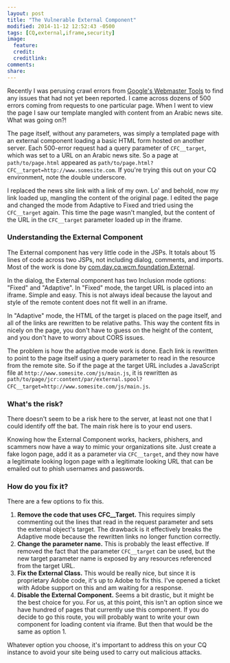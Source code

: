 ```yaml
---
layout: post
title: "The Vulnerable External Component"
modified: 2014-11-12 12:52:43 -0500
tags: [CQ,external,iframe,security]
image:
  feature: 
  credit: 
  creditlink: 
comments: 
share: 
---
```


Recently I was perusing crawl errors from [Google's Webmaster Tools](https://www.google.com/webmasters/tools/) to find any issues that had not yet been reported. I came across dozens of 500 errors coming from requests to one particular page. When I went to view the page I saw our template mangled with content from an Arabic news site. What was going on?!

The page itself, without any parameters, was simply a templated page with an external component loading a basic HTML form hosted on another server. Each 500-error request had a query parameter of `CFC__target`, which was set to a URL on an Arabic news site. So a page at `path/to/page.html` appeared as `path/to/page.html?CFC__target=http://www.somesite.com`. If you're trying this out on your CQ environment, note the double underscore.

I replaced the news site link with a link of my own. Lo' and behold, now my link loaded up, mangling the content of the original page. I edited the page and changed the mode from Adaptive to Fixed and tried using the `CFC__target` again. This time the page wasn't mangled, but the content of the URL in the `CFC__target` parameter loaded up in the iframe.

### Understanding the External Component

The External component has very little code in the JSPs. It totals about 15 lines of code across two JSPs, not including dialog, comments, and imports. Most of the work is done by [com.day.cq.wcm.foundation.External](http://docs.adobe.com/docs/en/cq/current/javadoc/com/day/cq/wcm/foundation/External.html).

In the dialog, the External component has two Inclusion mode options: "Fixed" and "Adaptive". In "Fixed" mode, the target URL is placed into an iframe. Simple and easy. This is not always ideal because the layout and style of the remote content does not fit well in an iframe. 

In "Adaptive" mode, the HTML of the target is placed on the page itself, and all of the links are rewritten to be relative paths. This way the content fits in nicely on the page, you don't have to guess on the height of the content, and you don't have to worry about CORS issues.

The problem is how the adaptive mode work is done. Each link is rewritten to point to the page itself using a query parameter to read in the resource from the remote site. So if the page at the target URL includes a JavaScript file at `http://www.somesite.com/js/main.js`, it is rewritten as `path/to/page/jcr:content/par/external.spool?CFC__target=http://www.somesite.com/js/main.js`.

### What's the risk?

There doesn't seem to be a risk here to the server, at least not one that I could identify off the bat. The main risk here is to your end users.

Knowing how the External Component works, hackers, phishers, and scammers now have a way to mimic your organizations site. Just create a fake logon page, add it as a parameter via `CFC__target`, and they now have a legitimate looking logon page with a legitimate looking URL that can be emailed out to phish usernames and passwords.

### How do you fix it?

There are a few options to fix this. 

1. **Remove the code that uses CFC__Target.** This requires simply commenting out the lines that read in the request parameter and sets the external object's target. The drawback is it effectively breaks the Adaptive mode because the rewritten links no longer function correctly.
2. **Change the parameter name.** This is probably the least effective. If removed the fact that the parameter `CFC__target` can be used, but the new target parameter name is exposed by any resources referenced from the target URL.
3. **Fix the External Class.** This would be really nice, but since it is proprietary Adobe code, it's up to Adobe to fix this. I've opened a ticket with Adobe support on this and am waiting for a response.
3. **Disable the External Component.** Seems a bit drastic, but it might be the best choice for you. For us, at this point, this isn't an option since we have hundred of pages that currently use this component. If you do decide to go this route, you will probably want to write your own component for loading content via iframe. But then that would be the same as option 1.

Whatever option you choose, it's important to address this on your CQ instance to avoid your site being used to carry out malicious attacks.
